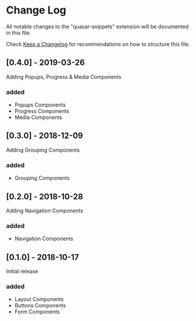 # Change Log

All notable changes to the "quasar-snippets" extension will be documented in this file.

Check [Keep a Changelog](http://keepachangelog.com/) for recommendations on how to structure this file.

## [0.4.0] - 2019-03-26

Adding Popups, Progress & Media Components

### added

- Popups Components
- Progress Components
- Media Components

## [0.3.0] - 2018-12-09

Adding Grouping Components

### added

- Grouping Components

## [0.2.0] - 2018-10-28

Adding Navigation Components

### added

- Navigation Components

## [0.1.0] - 2018-10-17

Initial release

### added

- Layout Components
- Buttons Components
- Form Components